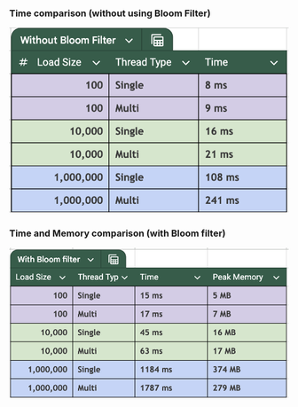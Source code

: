 

### Time comparison (without using Bloom Filter)
![img.png](no_filter.png)  


### Time and Memory comparison (with Bloom filter) 
![img_1.png](with_filter.png)